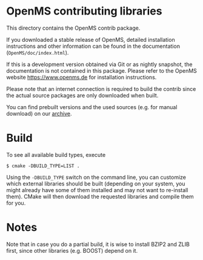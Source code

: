 OpenMS contributing libraries
=============

This directory contains the OpenMS contrib package.

If you downloaded a stable release of OpenMS,
detailed installation instructions and other information
can be found in the documentation (`OpenMS/doc/index.html`).

If this is a development version obtained via Git or as
nightly snapshot, the documentation is not contained
in this package. Please refer to the OpenMS website
https://www.openms.de for installation instructions.

Please note that an internet connection is required to
build the contrib since the actual source packages are
only downloaded when built.

You can find prebuilt versions and the used sources
(e.g. for manual download) on our [archive](https://abibuilder.informatik.uni-tuebingen.de/archive/openms/contrib).

Build
============

To see all available build types, execute 

`$ cmake -DBUILD_TYPE=LIST .`

Using the `-DBUILD_TYPE` switch on the command line, you can customize which
external libraries should be built (depending on your system, you might already
have some of them installed and may not want to re-install them). 
CMake will then download the requested libraries and compile them for you.

Notes
============
Note that in case you do a partial build, it is wise to install BZIP2 and ZLIB first, since other libraries (e.g. BOOST) depend on it.
